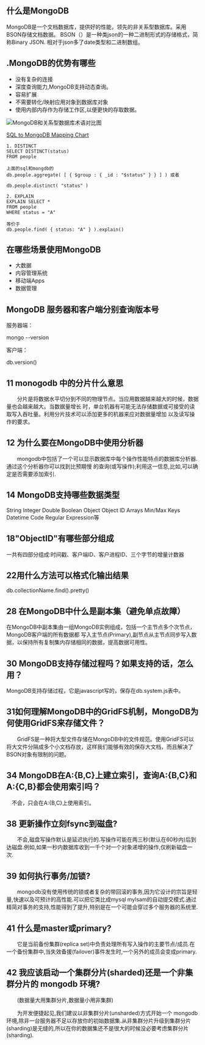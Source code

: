 ## 什么是MongoDB
MongoDB是一个文档数据库，提供好的性能，领先的非关系型数据库。采用BSON存储文档数据。
BSON（）是一种类json的一种二进制形式的存储格式，简称Binary JSON. 相对于json多了date类型和二进制数组。

## .MongoDB的优势有哪些
- 没有复杂的连接
- 深度查询能力,MongoDB支持动态查询。
- 容易扩展
- 不需要转化/映射应用对象到数据库对象
- 使用内部内存作为存储工作区,以便更快的存取数据。

![MongoDB和关系型数据库术语对比图](https://pic1.zhimg.com/80/v2-4cb3078a802ff118ae39b901e101e754_720w.jpg)

[SQL to MongoDB Mapping Chart](https://docs.mongodb.com/manual/reference/sql-comparison/)
```
1. DISTINCT
SELECT DISTINCT(status)
FROM people

上面的sql和mongdb的
db.people.aggregate( [ { $group : { _id : "$status" } } ] ) 或者

db.people.distinct( "status" )

2. EXPLAIN
EXPLAIN SELECT *
FROM people
WHERE status = "A"

等价于
db.people.find( { status: "A" } ).explain()
```

## 在哪些场景使用MongoDB
- 大数据
- 内容管理系统
- 移动端Apps
- 数据管理

## MongoDB 服务器和客户端分别查询版本号
服务器端：

mongo --version

客户端：

db.version()
<!-- 4.0.13 -->

## 11 monogodb 中的分片什么意思
　　分片是将数据水平切分到不同的物理节点。当应用数据越来越大的时候，数据量也会越来越大。当数据量增长
时，单台机器有可能无法存储数据或可接受的读取写入吞吐量。利用分片技术可以添加更多的机器来应对数据量增加
以及读写操作的要求。

## 12 为什么要在MongoDB中使用分析器
　　mongodb中包括了一个可以显示数据库中每个操作性能特点的数据库分析器.通过这个分析器你可以找到比预期慢
的查询(或写操作);利用这一信息,比如,可以确定是否需要添加索引.


## 14 MongoDB支持哪些数据类型
String
Integer
Double
Boolean
Object
Object ID
Arrays
Min/Max Keys
Datetime
Code
Regular Expression等

## 18"ObjectID"有哪些部分组成
一共有四部分组成:时间戳、客户端ID、客户进程ID、三个字节的增量计数器

## 22用什么方法可以格式化输出结果
db.collectionName.find().pretty()

## 28 在MongoDB中什么是副本集（避免单点故障）
在MongoDB中副本集由一组MongoDB实例组成，包括一个主节点多个次节点，MongoDB客户端的所有数据都
写入主节点(Primary),副节点从主节点同步写入数据，以保持所有复制集内存储相同的数据，提高数据可用性。

## 30 MongoDB支持存储过程吗？如果支持的话，怎么用？
MongoDB支持存储过程，它是javascript写的，保存在db.system.js表中。

## 31如何理解MongoDB中的GridFS机制，MongoDB为何使用GridFS来存储文件？
　　GridFS是一种将大型文件存储在MongoDB中的文件规范。使用GridFS可以将大文件分隔成多个小文档存放，这样我们能够有效的保存大文档，而且解决了BSON对象有限制的问题。

## 34 MongoDB在A:{B,C}上建立索引，查询A:{B,C}和A:{C,B}都会使用索引吗？
　不会，只会在A:{B,C}上使用索引。

## 38 更新操作立刻fsync到磁盘?
　　不会,磁盘写操作默认是延迟执行的.写操作可能在两三秒(默认在60秒内)后到达磁盘.例如,如果一秒内数据库收到一千个对一个对象递增的操作,仅刷新磁盘一次.

## 39 如何执行事务/加锁?
　　mongodb没有使用传统的锁或者复杂的带回滚的事务,因为它设计的宗旨是轻量,快速以及可预计的高性能.可以把它类比成mysql mylsam的自动提交模式.通过精简对事务的支持,性能得到了提升,特别是在一个可能会穿过多个服务器的系统里.

## 41 什么是master或primary?
　　它是当前备份集群(replica set)中负责处理所有写入操作的主要节点/成员.在一个备份集群中,当失效备援(failover)事件发生时,一个另外的成员会变成primary.

## 42 我应该启动一个集群分片(sharded)还是一个非集群分片的 mongodb 环境?
　　(数据量大用集群分片,数据量小用非集群)

　　为开发便捷起见,我们建议以非集群分片(unsharded)方式开始一个 mongodb 环境,除非一台服务器不足以存放你的初始数据集.从非集群分片升级到集群分片(sharding)是无缝的,所以在你的数据集还不是很大的时候没必要考虑集群分片(sharding).